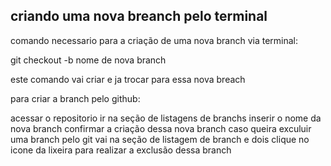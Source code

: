 ## criando uma nova breanch pelo terminal 

comando necessario para a criação de uma nova branch via terminal:

git checkout -b nome de nova branch

este comando vai criar e ja trocar para essa nova breach 

para criar a branch pelo github:

acessar o repositorio 
ir na seção de listagens de branchs 
inserir o nome da nova branch 
confirmar a criação dessa nova branch 
caso queira exculuir uma branch pelo git vai na seção de listagem de branch e dois clique no icone da lixeira para realizar a exclusão dessa branch  